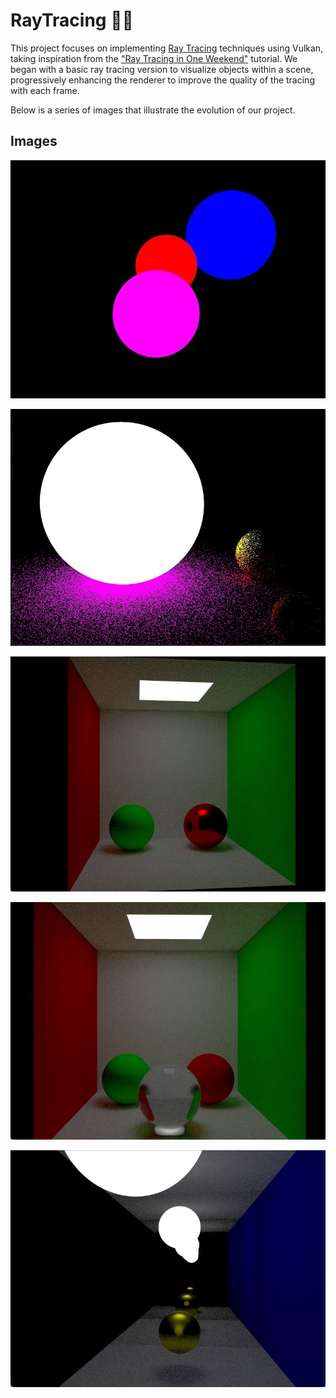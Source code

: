 # RayTracing 🔮✨
This project focuses on implementing [Ray Tracing](https://it.wikipedia.org/wiki/Ray_tracing) techniques using Vulkan, taking inspiration from the ["Ray Tracing in One Weekend"](https://raytracing.github.io/books/RayTracingInOneWeekend.html) tutorial. 
We began with a basic ray tracing version to visualize objects within a scene, progressively enhancing the renderer to improve the quality of the tracing with each frame. 

Below is a series of images that illustrate the evolution of our project.

## Images
<p align="center">
  <img src="https://github.com/loretor/RayTracing/blob/main/v1/Immagine.jpg" />
</p>

<p align="center">
  <img src="https://github.com/loretor/RayTracing/blob/main/v2/finalResult.jpg" />
</p>

<p align="center">
  <img src="https://github.com/loretor/RayTracing/blob/main/v4/Box1.jpeg" />
</p>

<p align="center">
  <img src="https://github.com/loretor/RayTracing/blob/main/v4/Box2.jpeg" />
</p>

<p align="center">
  <img src="https://github.com/loretor/RayTracing/blob/main/v4/Box3.jpeg" />
</p>
